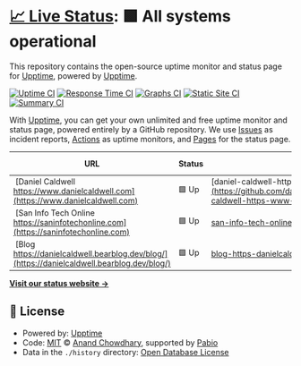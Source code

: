 # [📈 Live Status](https://upptime.github.io/upptime): <!--live status--> **🟩 All systems operational**

This repository contains the open-source uptime monitor and status page for [Upptime](https://upptime.js.org), powered by [Upptime](https://github.com/upptime/upptime).

[![Uptime CI](https://github.com/danielcaldwell/uptime/workflows/Uptime%20CI/badge.svg)](https://github.com/danielcaldwell/uptime/actions?query=workflow%3A%22Uptime+CI%22)
[![Response Time CI](https://github.com/danielcaldwell/uptime/workflows/Response%20Time%20CI/badge.svg)](https://github.com/danielcaldwell/uptime/actions?query=workflow%3A%22Response+Time+CI%22)
[![Graphs CI](https://github.com/danielcaldwell/uptime/workflows/Graphs%20CI/badge.svg)](https://github.com/danielcaldwell/uptime/actions?query=workflow%3A%22Graphs+CI%22)
[![Static Site CI](https://github.com/danielcaldwell/uptime/workflows/Static%20Site%20CI/badge.svg)](https://github.com/danielcaldwell/uptime/actions?query=workflow%3A%22Static+Site+CI%22)
[![Summary CI](https://github.com/danielcaldwell/uptime/workflows/Summary%20CI/badge.svg)](https://github.com/danielcaldwell/uptime/actions?query=workflow%3A%22Summary+CI%22)

With [Upptime](https://upptime.js.org), you can get your own unlimited and free uptime monitor and status page, powered entirely by a GitHub repository. We use [Issues](https://github.com/upptime/upptime/issues) as incident reports, [Actions](https://github.com/danielcaldwell/uptime/actions) as uptime monitors, and [Pages](https://upptime.github.io/upptime) for the status page.

<!--start: status pages-->
<!-- This summary is generated by Upptime (https://github.com/upptime/upptime) -->
<!-- Do not edit this manually, your changes will be overwritten -->
<!-- prettier-ignore -->
| URL | Status | History | Response Time | Uptime |
| --- | ------ | ------- | ------------- | ------ |
| <img alt="" src="https://icons.duckduckgo.com/ip3/www.danielcaldwell.com.ico" height="13"> [Daniel Caldwell https://www.danielcaldwell.com](https://www.danielcaldwell.com) | 🟩 Up | [daniel-caldwell-https-www-danielcaldwell-com.yml](https://github.com/danielcaldwell/uptime/commits/HEAD/history/daniel-caldwell-https-www-danielcaldwell-com.yml) | <details><summary><img alt="Response time graph" src="./graphs/daniel-caldwell-https-www-danielcaldwell-com/response-time-week.png" height="20"> 408ms</summary><br><a href="https://danielcaldwell.github.io/uptime/history/daniel-caldwell-https-www-danielcaldwell-com"><img alt="Response time 408" src="https://img.shields.io/endpoint?url=https%3A%2F%2Fraw.githubusercontent.com%2Fdanielcaldwell%2Fuptime%2FHEAD%2Fapi%2Fdaniel-caldwell-https-www-danielcaldwell-com%2Fresponse-time.json"></a><br><a href="https://danielcaldwell.github.io/uptime/history/daniel-caldwell-https-www-danielcaldwell-com"><img alt="24-hour response time 408" src="https://img.shields.io/endpoint?url=https%3A%2F%2Fraw.githubusercontent.com%2Fdanielcaldwell%2Fuptime%2FHEAD%2Fapi%2Fdaniel-caldwell-https-www-danielcaldwell-com%2Fresponse-time-day.json"></a><br><a href="https://danielcaldwell.github.io/uptime/history/daniel-caldwell-https-www-danielcaldwell-com"><img alt="7-day response time 408" src="https://img.shields.io/endpoint?url=https%3A%2F%2Fraw.githubusercontent.com%2Fdanielcaldwell%2Fuptime%2FHEAD%2Fapi%2Fdaniel-caldwell-https-www-danielcaldwell-com%2Fresponse-time-week.json"></a><br><a href="https://danielcaldwell.github.io/uptime/history/daniel-caldwell-https-www-danielcaldwell-com"><img alt="30-day response time 408" src="https://img.shields.io/endpoint?url=https%3A%2F%2Fraw.githubusercontent.com%2Fdanielcaldwell%2Fuptime%2FHEAD%2Fapi%2Fdaniel-caldwell-https-www-danielcaldwell-com%2Fresponse-time-month.json"></a><br><a href="https://danielcaldwell.github.io/uptime/history/daniel-caldwell-https-www-danielcaldwell-com"><img alt="1-year response time 408" src="https://img.shields.io/endpoint?url=https%3A%2F%2Fraw.githubusercontent.com%2Fdanielcaldwell%2Fuptime%2FHEAD%2Fapi%2Fdaniel-caldwell-https-www-danielcaldwell-com%2Fresponse-time-year.json"></a></details> | <details><summary><a href="https://danielcaldwell.github.io/uptime/history/daniel-caldwell-https-www-danielcaldwell-com">100.00%</a></summary><a href="https://danielcaldwell.github.io/uptime/history/daniel-caldwell-https-www-danielcaldwell-com"><img alt="All-time uptime 100.00%" src="https://img.shields.io/endpoint?url=https%3A%2F%2Fraw.githubusercontent.com%2Fdanielcaldwell%2Fuptime%2FHEAD%2Fapi%2Fdaniel-caldwell-https-www-danielcaldwell-com%2Fuptime.json"></a><br><a href="https://danielcaldwell.github.io/uptime/history/daniel-caldwell-https-www-danielcaldwell-com"><img alt="24-hour uptime 100.00%" src="https://img.shields.io/endpoint?url=https%3A%2F%2Fraw.githubusercontent.com%2Fdanielcaldwell%2Fuptime%2FHEAD%2Fapi%2Fdaniel-caldwell-https-www-danielcaldwell-com%2Fuptime-day.json"></a><br><a href="https://danielcaldwell.github.io/uptime/history/daniel-caldwell-https-www-danielcaldwell-com"><img alt="7-day uptime 100.00%" src="https://img.shields.io/endpoint?url=https%3A%2F%2Fraw.githubusercontent.com%2Fdanielcaldwell%2Fuptime%2FHEAD%2Fapi%2Fdaniel-caldwell-https-www-danielcaldwell-com%2Fuptime-week.json"></a><br><a href="https://danielcaldwell.github.io/uptime/history/daniel-caldwell-https-www-danielcaldwell-com"><img alt="30-day uptime 100.00%" src="https://img.shields.io/endpoint?url=https%3A%2F%2Fraw.githubusercontent.com%2Fdanielcaldwell%2Fuptime%2FHEAD%2Fapi%2Fdaniel-caldwell-https-www-danielcaldwell-com%2Fuptime-month.json"></a><br><a href="https://danielcaldwell.github.io/uptime/history/daniel-caldwell-https-www-danielcaldwell-com"><img alt="1-year uptime 100.00%" src="https://img.shields.io/endpoint?url=https%3A%2F%2Fraw.githubusercontent.com%2Fdanielcaldwell%2Fuptime%2FHEAD%2Fapi%2Fdaniel-caldwell-https-www-danielcaldwell-com%2Fuptime-year.json"></a></details>
| <img alt="" src="https://icons.duckduckgo.com/ip3/saninfotechonline.com.ico" height="13"> [San Info Tech Online https://saninfotechonline.com](https://saninfotechonline.com) | 🟩 Up | [san-info-tech-online-https-saninfotechonline-com.yml](https://github.com/danielcaldwell/uptime/commits/HEAD/history/san-info-tech-online-https-saninfotechonline-com.yml) | <details><summary><img alt="Response time graph" src="./graphs/san-info-tech-online-https-saninfotechonline-com/response-time-week.png" height="20"> 130ms</summary><br><a href="https://danielcaldwell.github.io/uptime/history/san-info-tech-online-https-saninfotechonline-com"><img alt="Response time 130" src="https://img.shields.io/endpoint?url=https%3A%2F%2Fraw.githubusercontent.com%2Fdanielcaldwell%2Fuptime%2FHEAD%2Fapi%2Fsan-info-tech-online-https-saninfotechonline-com%2Fresponse-time.json"></a><br><a href="https://danielcaldwell.github.io/uptime/history/san-info-tech-online-https-saninfotechonline-com"><img alt="24-hour response time 130" src="https://img.shields.io/endpoint?url=https%3A%2F%2Fraw.githubusercontent.com%2Fdanielcaldwell%2Fuptime%2FHEAD%2Fapi%2Fsan-info-tech-online-https-saninfotechonline-com%2Fresponse-time-day.json"></a><br><a href="https://danielcaldwell.github.io/uptime/history/san-info-tech-online-https-saninfotechonline-com"><img alt="7-day response time 130" src="https://img.shields.io/endpoint?url=https%3A%2F%2Fraw.githubusercontent.com%2Fdanielcaldwell%2Fuptime%2FHEAD%2Fapi%2Fsan-info-tech-online-https-saninfotechonline-com%2Fresponse-time-week.json"></a><br><a href="https://danielcaldwell.github.io/uptime/history/san-info-tech-online-https-saninfotechonline-com"><img alt="30-day response time 130" src="https://img.shields.io/endpoint?url=https%3A%2F%2Fraw.githubusercontent.com%2Fdanielcaldwell%2Fuptime%2FHEAD%2Fapi%2Fsan-info-tech-online-https-saninfotechonline-com%2Fresponse-time-month.json"></a><br><a href="https://danielcaldwell.github.io/uptime/history/san-info-tech-online-https-saninfotechonline-com"><img alt="1-year response time 130" src="https://img.shields.io/endpoint?url=https%3A%2F%2Fraw.githubusercontent.com%2Fdanielcaldwell%2Fuptime%2FHEAD%2Fapi%2Fsan-info-tech-online-https-saninfotechonline-com%2Fresponse-time-year.json"></a></details> | <details><summary><a href="https://danielcaldwell.github.io/uptime/history/san-info-tech-online-https-saninfotechonline-com">81.09%</a></summary><a href="https://danielcaldwell.github.io/uptime/history/san-info-tech-online-https-saninfotechonline-com"><img alt="All-time uptime 81.09%" src="https://img.shields.io/endpoint?url=https%3A%2F%2Fraw.githubusercontent.com%2Fdanielcaldwell%2Fuptime%2FHEAD%2Fapi%2Fsan-info-tech-online-https-saninfotechonline-com%2Fuptime.json"></a><br><a href="https://danielcaldwell.github.io/uptime/history/san-info-tech-online-https-saninfotechonline-com"><img alt="24-hour uptime 81.09%" src="https://img.shields.io/endpoint?url=https%3A%2F%2Fraw.githubusercontent.com%2Fdanielcaldwell%2Fuptime%2FHEAD%2Fapi%2Fsan-info-tech-online-https-saninfotechonline-com%2Fuptime-day.json"></a><br><a href="https://danielcaldwell.github.io/uptime/history/san-info-tech-online-https-saninfotechonline-com"><img alt="7-day uptime 81.09%" src="https://img.shields.io/endpoint?url=https%3A%2F%2Fraw.githubusercontent.com%2Fdanielcaldwell%2Fuptime%2FHEAD%2Fapi%2Fsan-info-tech-online-https-saninfotechonline-com%2Fuptime-week.json"></a><br><a href="https://danielcaldwell.github.io/uptime/history/san-info-tech-online-https-saninfotechonline-com"><img alt="30-day uptime 81.09%" src="https://img.shields.io/endpoint?url=https%3A%2F%2Fraw.githubusercontent.com%2Fdanielcaldwell%2Fuptime%2FHEAD%2Fapi%2Fsan-info-tech-online-https-saninfotechonline-com%2Fuptime-month.json"></a><br><a href="https://danielcaldwell.github.io/uptime/history/san-info-tech-online-https-saninfotechonline-com"><img alt="1-year uptime 81.09%" src="https://img.shields.io/endpoint?url=https%3A%2F%2Fraw.githubusercontent.com%2Fdanielcaldwell%2Fuptime%2FHEAD%2Fapi%2Fsan-info-tech-online-https-saninfotechonline-com%2Fuptime-year.json"></a></details>
| <img alt="" src="https://icons.duckduckgo.com/ip3/danielcaldwell.bearblog.dev.ico" height="13"> [Blog https://danielcaldwell.bearblog.dev/blog/](https://danielcaldwell.bearblog.dev/blog/) | 🟩 Up | [blog-https-danielcaldwell-bearblog-dev-blog.yml](https://github.com/danielcaldwell/uptime/commits/HEAD/history/blog-https-danielcaldwell-bearblog-dev-blog.yml) | <details><summary><img alt="Response time graph" src="./graphs/blog-https-danielcaldwell-bearblog-dev-blog/response-time-week.png" height="20"> 241ms</summary><br><a href="https://danielcaldwell.github.io/uptime/history/blog-https-danielcaldwell-bearblog-dev-blog"><img alt="Response time 241" src="https://img.shields.io/endpoint?url=https%3A%2F%2Fraw.githubusercontent.com%2Fdanielcaldwell%2Fuptime%2FHEAD%2Fapi%2Fblog-https-danielcaldwell-bearblog-dev-blog%2Fresponse-time.json"></a><br><a href="https://danielcaldwell.github.io/uptime/history/blog-https-danielcaldwell-bearblog-dev-blog"><img alt="24-hour response time 241" src="https://img.shields.io/endpoint?url=https%3A%2F%2Fraw.githubusercontent.com%2Fdanielcaldwell%2Fuptime%2FHEAD%2Fapi%2Fblog-https-danielcaldwell-bearblog-dev-blog%2Fresponse-time-day.json"></a><br><a href="https://danielcaldwell.github.io/uptime/history/blog-https-danielcaldwell-bearblog-dev-blog"><img alt="7-day response time 241" src="https://img.shields.io/endpoint?url=https%3A%2F%2Fraw.githubusercontent.com%2Fdanielcaldwell%2Fuptime%2FHEAD%2Fapi%2Fblog-https-danielcaldwell-bearblog-dev-blog%2Fresponse-time-week.json"></a><br><a href="https://danielcaldwell.github.io/uptime/history/blog-https-danielcaldwell-bearblog-dev-blog"><img alt="30-day response time 241" src="https://img.shields.io/endpoint?url=https%3A%2F%2Fraw.githubusercontent.com%2Fdanielcaldwell%2Fuptime%2FHEAD%2Fapi%2Fblog-https-danielcaldwell-bearblog-dev-blog%2Fresponse-time-month.json"></a><br><a href="https://danielcaldwell.github.io/uptime/history/blog-https-danielcaldwell-bearblog-dev-blog"><img alt="1-year response time 241" src="https://img.shields.io/endpoint?url=https%3A%2F%2Fraw.githubusercontent.com%2Fdanielcaldwell%2Fuptime%2FHEAD%2Fapi%2Fblog-https-danielcaldwell-bearblog-dev-blog%2Fresponse-time-year.json"></a></details> | <details><summary><a href="https://danielcaldwell.github.io/uptime/history/blog-https-danielcaldwell-bearblog-dev-blog">100.00%</a></summary><a href="https://danielcaldwell.github.io/uptime/history/blog-https-danielcaldwell-bearblog-dev-blog"><img alt="All-time uptime 100.00%" src="https://img.shields.io/endpoint?url=https%3A%2F%2Fraw.githubusercontent.com%2Fdanielcaldwell%2Fuptime%2FHEAD%2Fapi%2Fblog-https-danielcaldwell-bearblog-dev-blog%2Fuptime.json"></a><br><a href="https://danielcaldwell.github.io/uptime/history/blog-https-danielcaldwell-bearblog-dev-blog"><img alt="24-hour uptime 100.00%" src="https://img.shields.io/endpoint?url=https%3A%2F%2Fraw.githubusercontent.com%2Fdanielcaldwell%2Fuptime%2FHEAD%2Fapi%2Fblog-https-danielcaldwell-bearblog-dev-blog%2Fuptime-day.json"></a><br><a href="https://danielcaldwell.github.io/uptime/history/blog-https-danielcaldwell-bearblog-dev-blog"><img alt="7-day uptime 100.00%" src="https://img.shields.io/endpoint?url=https%3A%2F%2Fraw.githubusercontent.com%2Fdanielcaldwell%2Fuptime%2FHEAD%2Fapi%2Fblog-https-danielcaldwell-bearblog-dev-blog%2Fuptime-week.json"></a><br><a href="https://danielcaldwell.github.io/uptime/history/blog-https-danielcaldwell-bearblog-dev-blog"><img alt="30-day uptime 100.00%" src="https://img.shields.io/endpoint?url=https%3A%2F%2Fraw.githubusercontent.com%2Fdanielcaldwell%2Fuptime%2FHEAD%2Fapi%2Fblog-https-danielcaldwell-bearblog-dev-blog%2Fuptime-month.json"></a><br><a href="https://danielcaldwell.github.io/uptime/history/blog-https-danielcaldwell-bearblog-dev-blog"><img alt="1-year uptime 100.00%" src="https://img.shields.io/endpoint?url=https%3A%2F%2Fraw.githubusercontent.com%2Fdanielcaldwell%2Fuptime%2FHEAD%2Fapi%2Fblog-https-danielcaldwell-bearblog-dev-blog%2Fuptime-year.json"></a></details>

<!--end: status pages-->

[**Visit our status website →**](https://upptime.github.io/upptime)

## 📄 License

- Powered by: [Upptime](https://github.com/upptime/upptime)
- Code: [MIT](./LICENSE) © [Anand Chowdhary](https://anandchowdhary.com), supported by [Pabio](https://pabio.com)
- Data in the `./history` directory: [Open Database License](https://opendatacommons.org/licenses/odbl/1-0/)

